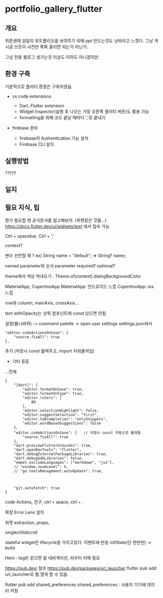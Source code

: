 # portfolio_gallery_flutter

## 개요
취준생때 일일히 포트폴리오를 보여주기 위해 ppt 만드는것도 낭비라고 느꼈다.
그냥 게시글 쓰듯이 사진만 툭툭 올리면 되는거 아닌가.

그냥 전용 블로그 생기는것 이상도 이하도 아니겠지만.



## 환경 구축
기본적으로 플러터 환경은 구축하였음.

- vs code extensions
    * Dart, Flutter extension 
    * Widget Inspector(실행 후 나오는 가장 오른쪽 플러터 버튼)도 활용 가능
    * formatting을 위해 코드 끝날 때마다 ','로 끝내기

- firebase 준비
    * firebase의 Authentication 기능 설치
    * Firebase CLI 설치

## 실행방법
?????

## 일지

## 필요 지식, 팁
뭔가 필요할 땐 공식문서를 참고해보자. (위젯같은 것들...)
https://docs.flutter.dev/ui/widgets/text 에서 접속 가능

Ctrl + spacebar, Ctrl + '.'

context?

변수 선언할 때 ?
ex) String name = "default"; => String? name;

named parameter와 순서 parameter
required? optional?

theme에서 색상 꺼내오기 : Theme.of(context).dialogBackgroundColor

MaterialApp, CupertinoApp
MaterialApp: 안드로이드 느낌
CupertinoApp: ios 느낌



row와 column, mainAxis, crossAxis...

text withOpacity는 상위 컴포넌트에 const 있으면 안됨

설정(톱니바퀴) -> command palette -> open user settings 
settings.json에서 

    "editor.codeActionsOnSave": {
        "source.fixAll": true
    },

추가 (저장시 const 붙여주고, import 지워줄꺼임)
+ 기타 등등

...전체
```
{
    "[dart]": {
        "editor.formatOnSave": true,
        "editor.formatOnType": true,
        "editor.rulers": [
            80
        ],
        "editor.selectionHighlight": false,
        "editor.suggestSelection": "first",
        "editor.tabCompletion": "onlySnippets",
        "editor.wordBasedSuggestions": false
    },
    "editor.codeActionsOnSave": {   // 저장시 const 자동으로 붙여줌
        "source.fixAll": true
    },
    "dart.previewFlutterUiGuides": true,
    "dart.openDevTools": "flutter",
    "dart.debugExternalPackageLibraries": true,
    "dart.debugSdkLibraries": false,
    "emmet.excludeLanguages": ["markdown", "jsx"],
    // "window.zoomLevel": 5,
    // "go.toolsManagement.autoUpdate": true,



    "git.autofetch": true
}
```

code Actions, 전구, ctrl + space, ctrl + .

확장 Error Lens 설치

위젯 extraction, props,

singlechildscroll

stateful widget은 lifecycle을 가지고있다. 이벤트에 반응
initState(단 한번만) -> build

Hero : tag만 같으면 됨
네비게이션, 라우터 이해 필요

https://pub.dev/ 참조
https://pub.dev/packages/url_launcher
flutter pub add url_launcher로 웹 열게 할 수 있음.

flutter pub add shared_preferences
shared_preferences : 사용자 기기에 데이터 저장